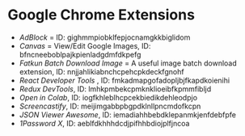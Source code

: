 # Google Chrome Extensions

- _AdBlock_ = ID: gighmmpiobklfepjocnamgkkbiglidom
- _Canvas_ = View/Edit Google Images, ID: bfncneeboblpajkpienladgdmfdkpefg
- _Fatkun Batch Download Image_ = A useful image batch download extension, ID: nnjjahlikiabnchcpehcpkdeckfgnohf
- _React Developer Tools_ , ID: fmkadmapgofadopljbjfkapdkoienihi
- _Redux DevTools_, ID: lmhkpmbekcpmknklioeibfkpmmfibljd
- _Open in Colab_, ID: iogfkhleblhcpcekbiedikdehleodpjo
- _Screencastify_, ID: meijimgabbpbgpdklnllpncmdofkcpn
- _JSON Viewer Awesome_, ID: iemadiahhbebdklepanmkjenfdebfpfe
- _1Password X_, ID: aeblfdkhhhdcdjpifhhbdiojplfjncoa
